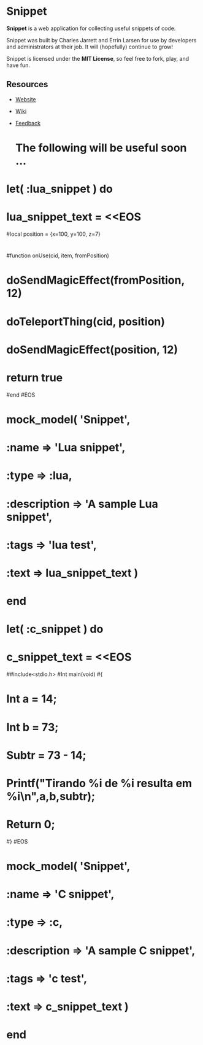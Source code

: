 # Snippet

**Snippet** is a web application for collecting useful snippets of code.

Snippet was built by Charles Jarrett and Errin Larsen for use by developers
and administrators at their job.  It will (hopefully) continue to grow!

Snippet is licensed under the **MIT License**,
so feel free to fork, play, and have fun.

## Resources

* [Website](http://snippet.irkeninvader.com)
* [Wiki](/errinlarsen/snippet/wiki)
* [Feedback](/errinlarsen/snippet/issues)

  #  The following will be useful soon ...
  #  
#  let( :lua_snippet ) do
#    lua_snippet_text = <<EOS
#local position = {x=100, y=100, z=7}
#
#function onUse(cid, item, fromPosition)
#  doSendMagicEffect(fromPosition, 12)
#  doTeleportThing(cid, position)
#  doSendMagicEffect(position, 12)
#  return true
#end
#EOS
#
#    mock_model( 'Snippet',
#      :name        => 'Lua snippet',
#      :type        => :lua,
#      :description => 'A sample Lua snippet',
#      :tags        => 'lua test',
#      :text        => lua_snippet_text )
#  end
#
#  let( :c_snippet ) do
#    c_snippet_text = <<EOS
##include<stdio.h>
#Int main(void)
#{
#  Int a = 14;
#  Int b = 73;
#  Subtr = 73 - 14;
#    Printf("Tirando %i de %i resulta em %i\\n",a,b,subtr);
#    Return 0;
#}
#EOS
#
#    mock_model( 'Snippet',
#      :name        => 'C snippet',
#      :type        => :c,
#      :description => 'A sample C snippet',
#      :tags        => 'c test',
#      :text        => c_snippet_text )
#  end

